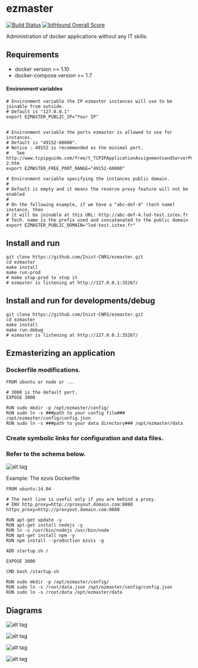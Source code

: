 # ezmaster

[![Build Status](https://travis-ci.org/Inist-CNRS/ezmaster.svg?branch=master)](https://travis-ci.org/Inist-CNRS/ezmaster) [![bitHound Overall Score](https://www.bithound.io/github/Inist-CNRS/ezmaster/badges/score.svg)](https://www.bithound.io/github/Inist-CNRS/ezmaster)

Administration of docker applications without any IT skills.

## Requirements

- docker version >= 1.10
- docker-compose version >= 1.7

#### Environment variables

```shell
# Environment variable the IP ezmaster instances will use to be joinable from outside.
# Default is "127.0.0.1"
export EZMASTER_PUBLIC_IP="Your IP"


# Environment variable the ports ezmaster is allowed to use for instances.
# Default is "49152-60000".
# Notice : 49152 is recommended as the minimal port.
# 	See http://www.tcpipguide.com/free/t_TCPIPApplicationAssignmentsandServerPortNumberRang-2.htm
export EZMASTER_FREE_PORT_RANGE="49152-60000"

# Environment variable specifying the instances public domain.
#
# Default is empty and it means the reverse proxy feature will not be enabled
#
# On the following example, if we have a "abc-def-4" (tech name) instance, then
# it will be joinable at this URL: http://abc-def-4.lod-test.istex.fr
# Tech. name is the prefix used and concatenated to the public domain
export EZMASTER_PUBLIC_DOMAIN="lod-test.istex.fr"

```


## Install and run

```shell
git clone https://github.com/Inist-CNRS/ezmaster.git
cd ezmaster
make install
make run-prod
# make stop-prod to stop it
# ezmaster is listening at http://127.0.0.1:35267/
```

## Install and run for developments/debug
```shell
git clone https://github.com/Inist-CNRS/ezmaster.git
cd ezmaster
make install
make run-debug
# ezmaster is listening at http://127.0.0.1:35267/
```

## Ezmasterizing an application
### Dockerfile modifications.
```shell
FROM ubuntu or node or ...

# 3000 is the default port.
EXPOSE 3000

RUN sudo mkdir -p /opt/ezmaster/config/
RUN sudo ln -s ###path to your config file### /opt/ezmaster/config/config.json
RUN sudo ln -s ###path to your data directory### /opt/ezmaster/data
```

### Create symbolic links for configuration and data files.
### Refer to the schema below.
![alt tag](https://github.com/Inist-CNRS/ezmaster/blob/e648517de1edfdb07fcc4df36a2da0b3a93ce53b/doc/Ezmaster_Volume_Mounting.jpg)

Example: The ezvis Dockerfile
```shell
FROM ubuntu:14.04

# The next line is useful only if you are behind a proxy.
# ENV http_proxy=http://proxyout.domain.com:8080 https_proxy=http://proxyout.domain.com:8080

RUN apt-get update -y
RUN apt-get install nodejs -y
RUN ln -s /usr/bin/nodejs /usr/bin/node
RUN apt-get install npm -y
RUN npm install --production ezvis -g

ADD startup.sh /

EXPOSE 3000

CMD bash /startup.sh

RUN sudo mkdir -p /opt/ezmaster/config/
RUN sudo ln -s /root/data.json /opt/ezmaster/config/config.json
RUN sudo ln -s /root/data /opt/ezmaster/data
```

## Diagrams

![alt tag](https://github.com/Inist-CNRS/ezmaster/blob/a83d22094a3c78cac94b8b5acc59d178871472f9/doc/Ezmaster_Technical_Environment.jpg)

![alt tag](https://github.com/Inist-CNRS/ezmaster/blob/a83d22094a3c78cac94b8b5acc59d178871472f9/doc/Ezmaster_Architecture.jpg)

![alt tag](https://github.com/Inist-CNRS/ezmaster/blob/a83d22094a3c78cac94b8b5acc59d178871472f9/doc/Ezmaster_Main_Interactions.jpg)

![alt tag](https://github.com/Inist-CNRS/ezmaster/blob/e648517de1edfdb07fcc4df36a2da0b3a93ce53b/doc/Ezmaster_Network.jpg)
